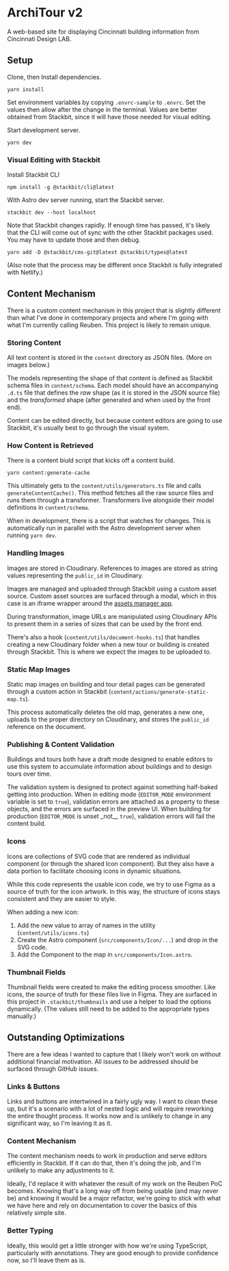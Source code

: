 # ArchiTour v2

A web-based site for displaying Cincinnati building information from Cincinnati Design LAB.

## Setup

Clone, then Install dependencies.

    yarn install

Set environment variables by copying `.envrc-sample` to `.envrc`. Set the values then allow after the change in the terminal. Values are better obtained from Stackbit, since it will have those needed for visual editing.

Start development server.

    yarn dev

### Visual Editing with Stackbit

Install Stackbit CLI

    npm install -g @stackbit/cli@latest

With Astro dev server running, start the Stackbit server.

    stackbit dev --host localhost

Note that Stackbit changes rapidly. If enough time has passed, it's likely that the CLI will come out of sync with the other Stackbit packages used. You may have to update those and then debug.

    yarn add -D @stackbit/cms-git@latest @stackbit/types@latest

(Also note that the process may be different once Stackbit is fully integrated with Netlify.)

## Content Mechanism

There is a custom content mechanism in this project that is slightly different than what I've done in contemporary projects and where I'm going with what I'm currently calling Reuben. This project is likely to remain unique.

### Storing Content

All text content is stored in the `content` directory as JSON files. (More on images below.)

The models representing the shape of that content is defined as Stackbit schema files in `content/schema`. Each model should have an accompanying `.d.ts` file that defines the _raw_ shape (as it is stored in the JSON source file) and the _transformed_ shape (after generated and when used by the front end).

Content can be edited directly, but because content editors are going to use Stackbit, it's usually best to go through the visual system.

### How Content is Retrieved

There is a content biuld script that kicks off a content build.

    yarn content:generate-cache

This ultimately gets to the `content/utils/generators.ts` file and calls `generateContentCache()`. This method fetches all the raw source files and runs them through a transformer. Transformers live alongside their model definitions in `content/schema`.

When in development, there is a script that watches for changes. This is automatically run in parallel with the Astro development server when running `yarn dev`.

### Handling Images

Images are stored in Cloudinary. References to images are stored as string values representing the `public_id` in Cloudinary.

Images are managed and uploaded through Stackbit using a custom asset source. Custom asset sources are surfaced through a modal, which in this case is an iframe wrapper around the [assets manager app](https://github.com/Cincinnati-Design-LAB/architour-assets).

During transformation, image URLs are manipulated using Cloudinary APIs to present them in a series of sizes that can be used by the front end.

There's also a hook (`content/utils/document-hooks.ts`) that handles creating a new Cloudinary folder when a new tour or building is created through Stackbit. This is where we expect the images to be uploaded to.

### Static Map Images

Static map images on building and tour detail pages can be generated through a custom action in Stackbit (`content/actions/generate-static-map.ts`).

This process automatically deletes the old map, generates a new one, uploads to the proper directory on Cloudinary, and stores the `public_id` reference on the document.

### Publishing & Content Validation

Buildings and tours both have a draft mode designed to enable editors to use this system to accumulate information about buildings and to design tours over time.

The validation system is designed to protect against something half-baked getting into production. When in editing mode (`EDITOR_MODE` environment variable is set to `true`), validation errors are attached as a property to these objects, and the errors are surfaced in the preview UI. When building for production (`EDITOR_MODE` is unset \_not\_\_ `true`), validation errors will fail the content build.

### Icons

Icons are collections of SVG code that are rendered as individual component (or through the shared Icon component). But they also have a data portion to facilitate choosing icons in dynamic situations.

While this code represents the usable icon code, we try to use Figma as a source of truth for the icon artwork. In this way, the structure of icons stays consistent and they are easier to style.

When adding a new icon:

1. Add the new value to array of names in the utility (`content/utils/icons.ts`)
2. Create the Astro component (`src/components/Icon/...`) and drop in the SVG code.
3. Add the Component to the map in `src/components/Icon.astro`.

### Thumbnail Fields

Thumbnail fields were created to make the editing process smoother. Like icons, the source of truth for these files live in Figma. They are surfaced in this project in `.stackbit/thumbnails` and use a helper to load the options dynamically. (The values still need to be added to the appropriate types manually.)

## Outstanding Optimizations

There are a few ideas I wanted to capture that I likely won't work on without additional financial motivation. All issues to be addressed should be surfaced through GitHub issues.

### Links & Buttons

Links and buttons are intertwined in a fairly ugly way. I want to clean these up, but it's a scenario with a lot of nested logic and will require reworking the entire thought process. It works now and is unlikely to change in any significant way, so I'm leaving it as it.

### Content Mechanism

The content mechanism needs to work in production and serve editors efficiently in Stackbit. If it can do that, then it's doing the job, and I'm unlikely to make any adjustments to it.

Ideally, I'd replace it with whatever the result of my work on the Reuben PoC becomes. Knowing that's a long way off from being usable (and may never be) and knowing it would be a major refactor, we're going to stick with what we have here and rely on documentation to cover the basics of this relatively simple site.

### Better Typing

Ideally, this would get a little stronger with how we're using TypeScript, particularly with annotations. They are good enough to provide confidence now, so I'll leave them as is.
